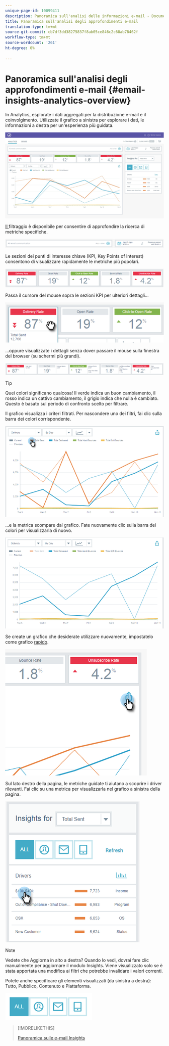 ```yaml
---
unique-page-id: 10099411
description: Panoramica sull'analisi delle informazioni e-mail - Documenti Marketo - Documentazione del prodotto
title: Panoramica sull'analisi degli approfondimenti e-mail
translation-type: tm+mt
source-git-commit: cb7df3dd38275837f8ab05ce846c2c68ab78462f
workflow-type: tm+mt
source-wordcount: '261'
ht-degree: 0%

---
```



# Panoramica sull&#39;analisi degli approfondimenti e-mail {#email-insights-analytics-overview}

In Analytics, esplorate i dati aggregati per la distribuzione e-mail e il coinvolgimento. Utilizzate il grafico a sinistra per esplorare i dati, le informazioni a destra per un&#39;esperienza più guidata.

![](assets/emailanalytics-1.jpg)

[Il ](/help/marketo/product-docs/reporting/email-insights/filtering-in-email-insights.md) filtraggio è disponibile per consentire di approfondire la ricerca di metriche specifiche.

![](assets/filter-field.png)

Le sezioni dei punti di interesse chiave (KPI, Key Points of Interest) consentono di visualizzare rapidamente le metriche più popolari.

![](assets/kpi.png)

Passa il cursore del mouse sopra le sezioni KPI per ulteriori dettagli...

![](assets/kpi-hover.png)

...oppure visualizzate i dettagli senza dover passare il mouse sulla finestra del browser (su schermi più grandi).

![](assets/kpi-wide.png)

>[!TIP]
>
>Quei colori significano qualcosa! Il verde indica un buon cambiamento, il rosso indica un cattivo cambiamento, il grigio indica che nulla è cambiato. Questo è basato sul periodo di confronto scelto per filtrare.

Il grafico visualizza i criteri filtrati. Per nascondere uno dei filtri, fai clic sulla barra dei colori corrispondente.

![](assets/chart1.png)

...e la metrica scompare dal grafico. Fate nuovamente clic sulla barra dei colori per visualizzarla di nuovo.

![](assets/chart2.png)

Se create un grafico che desiderate utilizzare nuovamente, impostatelo come grafico [rapido](/help/marketo/product-docs/reporting/email-insights/email-insights-quick-charts.md).

![](assets/quick-chart.png)

Sul lato destro della pagina, le metriche guidate ti aiutano a scoprire i driver rilevanti. Fai clic su una metrica per visualizzarla nel grafico a sinistra della pagina.

![](assets/guided-metrics-ps.png)

>[!NOTE]
>
>Vedete che Aggiorna in alto a destra? Quando lo vedi, dovrai fare clic manualmente per aggiornare il modulo Insights. Viene visualizzato solo se è stata apportata una modifica ai filtri che potrebbe invalidare i valori correnti.

Potete anche specificare gli elementi visualizzati (da sinistra a destra): Tutto, Pubblico, Contenuto e Piattaforma.

![](assets/guided-bar.png)

>[!MORELIKETHIS]
>
>[Panoramica sulle e-mail Insights](/help/marketo/product-docs/reporting/email-insights/email-insights-sends-overview.md)

